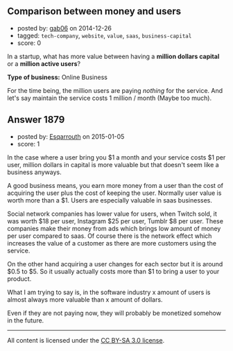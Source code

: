 ## Comparison between money and users

- posted by: [gab06](https://stackexchange.com/users/4844359/gab06) on 2014-12-26
- tagged: `tech-company`, `website`, `value`, `saas`, `business-capital`
- score: 0

In a startup, what has more value between having a **million dollars capital** or a **million active users**?

**Type of business:** Online Business

For the time being, the million users are paying *nothing* for the service. And let's say maintain the service costs 1 million / month (Maybe too much).


## Answer 1879

- posted by: [Esqarrouth](https://stackexchange.com/users/3055586/esqarrouth) on 2015-01-05
- score: 1

In the case where a user bring you $1 a month and your service costs $1 per user, million dollars in capital is more valuable but that doesn't seem like a business anyways.

A good business means, you earn more money from a user than the cost of acquiring the user plus the cost of keeping the user. Normally user value is worth more than a $1. Users are especially valuable in saas businesses.

Social network companies has lower value for users, when Twitch sold, it was worth $18 per user, Instagram $25 per user, Tumblr $8 per user. These companies make their money from ads which brings low amount of money per user compared to saas. Of course there is the network effect which increases the value of a customer as there are more customers using the service. 

On the other hand acquiring a user changes for each sector but it is around $0.5 to $5. So it usually actually costs more than $1 to bring a user to your product. 

What I am trying to say is, in the software industry x amount of users is almost always more valuable than x amount of dollars.

Even if they are not paying now, they will probably be monetized somehow in the future.



---

All content is licensed under the [CC BY-SA 3.0 license](https://creativecommons.org/licenses/by-sa/3.0/).
